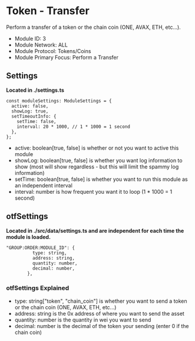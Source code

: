 # Token - Transfer
Perform a transfer of a token or the chain coin (ONE, AVAX, ETH, etc...).

* Module ID: 3
* Module Network: ALL
* Module Protocol: Tokens/Coins
* Module Primary Focus: Perform a Transfer

## Settings
**Located in ./settings.ts**
```
const moduleSettings: ModuleSettings = {
  active: false,
  showLog: true,
  setTimeoutInfo: {
    setTime: false,
    interval: 20 * 1000, // 1 * 1000 = 1 second
  },
};
```

* active: boolean[true, false] is whether or not you want to active this module
* showLog: boolean[true, false] is whether you want log information to show (most will show regardless - but this will limit the spammy log information)
* setTime: boolean[true, false] is whether you want to run this module as an independent interval
* interval: number is how frequent you want it to loop (1 * 1000 = 1 second)

## otfSettings
**Located in ./src/data/settings.ts and are independent for each time the module is loaded.**
```
"GROUP:ORDER:MODULE_ID": {
          type: string,
          address: string,
          quantity: number,
          decimal: number,
        },
```

### otfSettings Explained
* type: string["token", "chain_coin"] is whether you want to send a token or the chain coin (ONE, AVAX, ETH, etc...)
* address: string is the 0x address of where you want to send the asset
* quantity: number is the quantity in wei you want to send
* decimal: number is the decimal of the token your sending (enter 0 if the chain coin)
